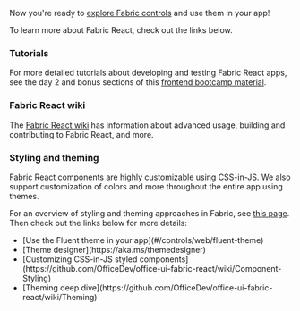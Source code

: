 Now you're ready to [explore Fabric controls](#/controls/web) and use them in your app!

To learn more about Fabric React, check out the links below.

### Tutorials

For more detailed tutorials about developing and testing Fabric React apps, see the day 2 and bonus sections of this [frontend bootcamp material](https://microsoft.github.io/frontend-bootcamp/).

### Fabric React wiki

The [Fabric React wiki](https://github.com/OfficeDev/office-ui-fabric-react/wiki) has information about advanced usage, building and contributing to Fabric React, and more.

### Styling and theming

Fabric React components are highly customizable using CSS-in-JS. We also support customization of colors and more throughout the entire app using themes.

For an overview of styling and theming approaches in Fabric, see [this page](https://github.com/Microsoft/frontend-bootcamp/tree/master/step2-03/demo). Then check out the links below for more details:

<ul class="md-list--flex">
  <li class="mdut--full">[Use the Fluent theme in your app](#/controls/web/fluent-theme)</li>
  <li class="mdut--full">[Theme designer](https://aka.ms/themedesigner)</li>
  <li class="mdut--full">[Customizing CSS-in-JS styled components](https://github.com/OfficeDev/office-ui-fabric-react/wiki/Component-Styling)</li>
  <li class="mdut--full">[Theming deep dive](https://github.com/OfficeDev/office-ui-fabric-react/wiki/Theming)</li>
</ul>
